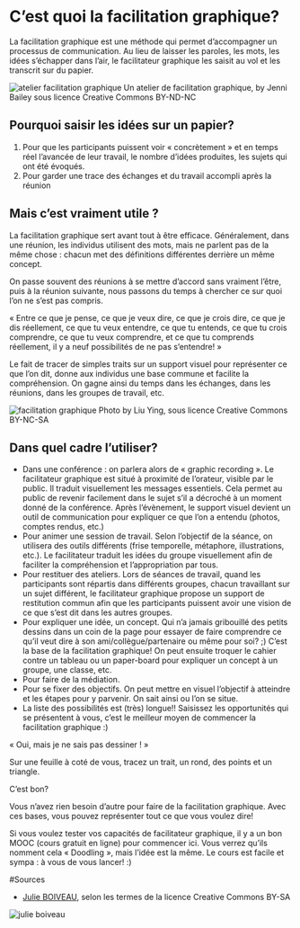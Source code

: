 # C’est quoi la facilitation graphique?

La facilitation graphique est une méthode qui permet d’accompagner un processus de communication. Au lieu de laisser les paroles, les mots, les idées s’échapper dans l’air, le facilitateur graphique les saisit au vol et les transcrit sur du papier.

![atelier facilitation graphique](https://framapic.org/bIwPeia8Sxlc/WsFWu7pr)
Un atelier de facilitation graphique, by Jenni Bailey sous licence Creative Commons BY-ND-NC

## Pourquoi saisir les idées sur un papier?

1. Pour que les participants puissent voir « concrètement » et en temps réel l’avancée de leur travail, le nombre d’idées produites, les sujets qui ont été évoqués.
2. Pour garder une trace des échanges et du travail accompli après la réunion

## Mais c’est vraiment utile ?

La facilitation graphique sert avant tout à être efficace. Généralement, dans une réunion, les individus utilisent des mots, mais ne parlent pas de la même chose : chacun met des définitions différentes derrière un même concept.

On passe souvent des réunions à se mettre d’accord sans vraiment l’être, puis à la réunion suivante, nous passons du temps à chercher ce sur quoi l’on ne s’est pas compris.

« Entre ce que je pense, ce que je veux dire, ce que je crois dire, ce que je dis réellement, ce que tu veux entendre, ce que tu entends, ce que tu crois comprendre, ce que tu veux comprendre, et ce que tu comprends réellement, il y a neuf possibilités de ne pas s’entendre! »

Le fait de tracer de simples traits sur un support visuel pour représenter ce que l’on dit, donne aux individus une base commune et facilite la compréhension. On gagne ainsi du temps dans les échanges, dans les réunions, dans les groupes de travail, etc.

![facilitation graphique](https://framapic.org/X22H2qsUghWo/8X2DqHkP)
Photo by Liu Ying, sous licence Creative Commons BY-NC-SA

## Dans quel cadre l’utiliser?

* Dans une conférence : on parlera alors de « graphic recording ». Le facilitateur graphique est situé à proximité de l’orateur, visible par le public. Il traduit visuellement les messages essentiels. Cela permet au public de revenir facilement dans le sujet s’il a décroché à un moment donné de la conférence. Après l’évènement, le support visuel devient un outil de communication pour expliquer ce que l’on a entendu (photos, comptes rendus, etc.)
* Pour animer une session de travail. Selon l’objectif de la séance, on utilisera des outils différents (frise temporelle, métaphore, illustrations, etc.). Le facilitateur traduit les idées du groupe visuellement afin de faciliter la compréhension et l’appropriation par tous.
* Pour restituer des ateliers. Lors de séances de travail, quand les participants sont répartis dans différents groupes, chacun travaillant sur un sujet différent, le facilitateur graphique propose un support de restitution commun afin que les participants puissent avoir une vision de ce que s’est dit dans les autres groupes.
* Pour expliquer une idée, un concept. Qui n’a jamais gribouillé des petits dessins dans un coin de la page pour essayer de faire comprendre ce qu’il veut dire à son ami/collègue/partenaire ou même pour soi?  ;) C’est la base de la facilitation graphique! On peut ensuite troquer le cahier contre un tableau ou un paper-board pour expliquer un concept à un groupe, une classe, etc.
* Pour faire de la médiation. 
* Pour se fixer des objectifs. On peut mettre en visuel l’objectif à atteindre et les étapes pour y parvenir. On sait ainsi ou l’on se situe.
* La liste des possibilités est (très) longue!! Saisissez les opportunités qui se présentent à vous, c’est le meilleur moyen de commencer la facilitation graphique :)

« Oui, mais je ne sais pas dessiner ! »

Sur une feuille à coté de vous, tracez un trait, un rond, des points et un triangle.

C’est bon?

Vous n’avez rien besoin d’autre pour faire de la facilitation graphique. Avec ces bases, vous pouvez représenter tout ce que vous voulez dire!

Si vous voulez tester vos capacités de facilitateur graphique, il y a un bon MOOC (cours gratuit en ligne) pour commencer ici. Vous verrez qu’ils nomment cela « Doodling », mais l’idée est la même.  Le cours est facile et sympa : à vous de vous lancer! :)

#Sources

* [Julie BOIVEAU](https://julieboiveau.wordpress.com), selon les termes de la licence Creative Commons BY-SA

![julie boiveau](http://static9.viadeo-static.com/servlet/photo?memberId=002j9kq4fngomup&height=185&width=140&ts=1397902765000)
